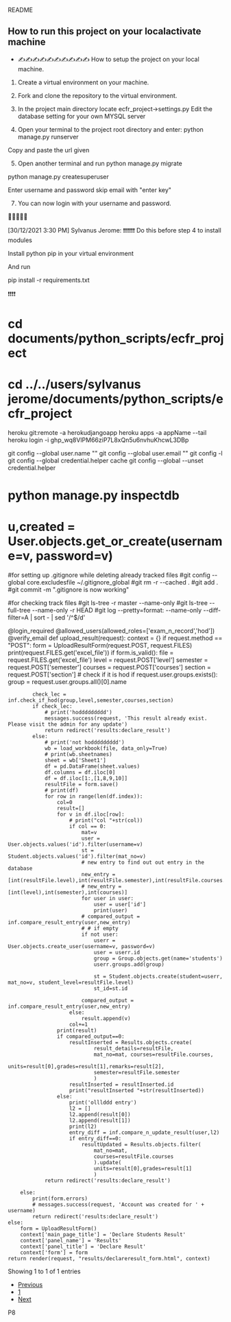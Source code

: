 README
## How to run this project on your localactivate  machine
- ✍️✍️✍️✍️✍️✍️✍️✍️✍️✍️
How to setup the project on your local machine.

1. Create a virtual environment on your machine.

2. Fork and clone the repository to the virtual environment.

3. In the project main directory locate 
ecfr_project->settings.py
Edit the database setting for your own MYSQL server 

4. Open your terminal to the project root directory and enter:
python manage.py runserver

Copy and paste the url given

5. Open another terminal and run
python manage.py migrate

python manage.py createsuperuser

Enter username and password skip email with "enter key"

7. You can now login with your username and password.

🤠🤠🤠🤠🤠

[30/12/2021 3:30 PM] Sylvanus Jerome: ❗❗❗❗❗❗
Do this before step 4 to install modules

Install python pip in your virtual environment

And run


pip install -r requirements.txt

❗❗❗❗


# cd documents/python_scripts/ecfr_project
# cd ../../users/sylvanus jerome/documents/python_scripts/ecfr_project
heroku git:remote -a herokudjangoapp
heroku apps -a appName --tail
heroku login -i
ghp_wq8VlPM66ziP7L8xQn5u6nvhuKhcwL3DBp


git config --global user.name ""
git config --global user.email ""
git config -l
git config --global credential.helper cache
git config --global --unset credential.helper
# python manage.py inspectdb

# u,created = User.objects.get_or_create(username=v, password=v)



#for setting up .gitignore while deleting already tracked files
#git config --global core.excludesfile ~/.gitignore_global
#git rm -r --cached .
#git add .
#git commit -m ".gitignore is now working"

#for checking track files
#git ls-tree -r master --name-only
#git ls-tree --full-tree --name-only -r HEAD
#git log --pretty=format: --name-only --diff-filter=A | sort - | sed '/^$/d'




@login_required
@allowed_users(allowed_roles=['exam_n_record','hod'])
@verify_email
def upload_result(request):
    context = {}
    if request.method == "POST":
        form = UploadResultForm(request.POST, request.FILES)
        print(request.FILES.get('excel_file'))
        if form.is_valid():
            file = request.FILES.get('excel_file')
            level = request.POST['level']
            semester = request.POST['semester']
            courses = request.POST['courses']
            section = request.POST['section']
            # check if it is hod
            if request.user.groups.exists():
                group = request.user.groups.all()[0].name

            check_lec = inf.check_if_hod(group,level,semester,courses,section)
            if check_lec:
                # print('hoddddddddd')
                messages.success(request, 'This result already exist. Please visit the admin for any update')
                return redirect('results:declare_result')
            else:
                # print('not hoddddddddd')
                wb = load_workbook(file, data_only=True)
                # print(wb.sheetnames)
                sheet = wb['Sheet1']
                df = pd.DataFrame(sheet.values)
                df.columns = df.iloc[0]
                df = df.iloc[1:,[1,8,9,10]]
                resultFile = form.save()
                # print(df)
                for row in range(len(df.index)):
                    col=0
                    result=[]
                    for v in df.iloc[row]:
                        # print("col "+str(col))
                        if col == 0:
                            mat=v
                            user = User.objects.values('id').filter(username=v)
                            st = Student.objects.values('id').filter(mat_no=v)       
                            # new entry to find out out entry in the database
                            new_entry =[int(resultFile.level),int(resultFile.semester),int(resultFile.courses.id)]
                            # new_entry =[int(level),int(semester),int(courses)]
                            for user in user:
                                user = user['id']
                                print(user)
                            # compared_output = inf.compare_result_entry(user,new_entry)
                            # # if empty
                            if not user:
                                userr = User.objects.create_user(username=v, password=v)
                                user = userr.id
                                group = Group.objects.get(name='students')
                                userr.groups.add(group)
            
                                st = Student.objects.create(student=userr, mat_no=v, student_level=resultFile.level)
                                st_id=st.id
                            
                            compared_output = inf.compare_result_entry(user,new_entry)                        
                        else:
                            result.append(v)
                        col+=1
                    print(result)
                    if compared_output==0:
                        resultInserted = Results.objects.create(
                                result_details=resultFile,
                                mat_no=mat, courses=resultFile.courses,
                                units=result[0],grades=result[1],remarks=result[2],
                                semester=resultFile.semester
                                )
                        resultInserted = resultInserted.id
                        print("resultInserted "+str(resultInserted))
                    else:
                        print('olllddd entry')
                        l2 = []
                        l2.append(result[0])
                        l2.append(result[1])
                        print(l2)
                        entry_diff = inf.compare_n_update_result(user,l2)
                        if entry_diff==0:
                            resultUpdated = Results.objects.filter(
                                mat_no=mat,
                                courses=resultFile.courses
                                ).update(
                                units=result[0],grades=result[1]
                                )
                return redirect('results:declare_result')

        else:
            print(form.errors)
            # messages.success(request, 'Account was created for ' + username)
            return redirect('results:declare_result')
    else:
        form = UploadResultForm()
        context['main_page_title'] = 'Declare Students Result'
        context['panel_name'] = 'Results'
        context['panel_title'] = 'Declare Result'
        context['form'] = form
    return render(request, "results/declareresult_form.html", context)




<div class="row">
    <div class="col-sm-5">
        <div class="dataTables_info" id="example_info" role="status" aria-live="polite">Showing 1 to 1 of 1
            entries</div>
    </div>
    <div class="col-sm-7">
        <div class="dataTables_paginate paging_simple_numbers" id="example_paginate">
            <ul class="pagination">
                <li class="paginate_button previous disabled" id="example_previous"><a href="#" aria-controls="example"
                        data-dt-idx="0" tabindex="0">Previous</a></li>
                <li class="paginate_button active"><a href="#" aria-controls="example" data-dt-idx="1" tabindex="0">1</a></li>
                <li class="paginate_button next disabled" id="example_next"><a href="#" aria-controls="example"
                        data-dt-idx="2" tabindex="0">Next</a></li>
            </ul>
        </div>
    </div>
</div>


P8

